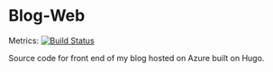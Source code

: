 # Blog-Web 
Metrics: [![Build Status](https://travis-ci.org/moonytheloony/Blog-Web.svg?branch=master)](https://travis-ci.org/moonytheloony/Blog-Web)

Source code for front end of my blog hosted on Azure built on Hugo.

